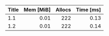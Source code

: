 | Title | Mem [MiB] | Allocs | Time [ms] |
|:----- | ---------:| ------:| ---------:|
| 1.1   |      0.01 |    222 |      0.13 |
| 1.2   |      0.01 |    222 |      0.14 |
